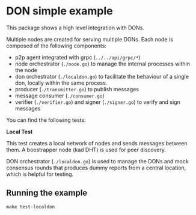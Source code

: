 # DON simple example

This package shows a high level integration with DONs.

Multiple nodes are created for serving multiple DONs. 
Each node is composed of the following components:
- p2p agent integrated with grpc (`../../api/grpc/*`)
- node orchestrator (`./node.go`) to manage the internal processes within the node
- don orchestrator (`./localdon.go`) to facilitate the behaviour of a single don, locally within the same process. 
- producer (`./transmitter.go`) to publish messages
- message consumer (`./consumer.go`)
- verifier (`./verifier.go`) and signer (`./signer.go`) to verify and sign messages


You can find the following tests:

**Local Test**

This test creates a local network of nodes and sends messages between them.
A boostrapper node (kad DHT) is used for peer discovery.

DON orchestrator (`./localdon.go`) is used to manage the DONs and mock consensus rounds that produces dummy reports from a central location, which is helpful for testing.


## Running the example

```shell
make test-localdon
```
